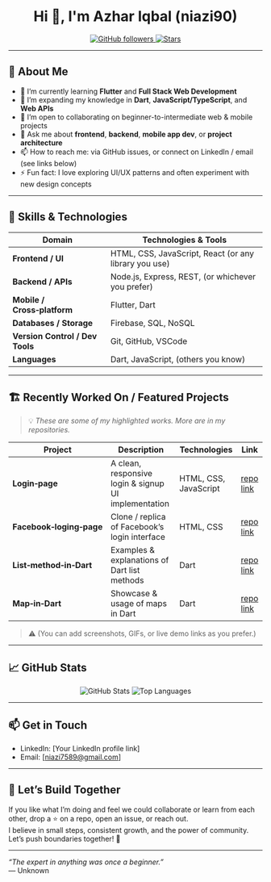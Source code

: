 <!--
  🚀 Profile README for Azhar “niazi90” Iqbal
  Feel free to adjust icons, links, sections, etc.
-->

<h1 align="center">Hi 👋, I'm Azhar Iqbal (niazi90)</h1>

<p align="center">
  <a href="https://github.com/niazi90">
    <img alt="GitHub followers" src="https://img.shields.io/github/followers/niazi90?style=social" />
  </a>
  <a href="https://github.com/niazi90?tab=repositories">
    
  </a>
  <a href="https://github.com/niazi90?tab=stars">
    <img alt="Stars" src="https://img.shields.io/github/stars/niazi90?style=social" />
  </a>
</p>

---

## 🧠 About Me

- 🔭 I’m currently learning **Flutter** and **Full Stack Web Development**  
- 🌱 I’m expanding my knowledge in **Dart**, **JavaScript/TypeScript**, and **Web APIs**  
- 👯 I’m open to collaborating on beginner-to-intermediate web & mobile projects  
- 💬 Ask me about **frontend**, **backend**, **mobile app dev**, or **project architecture**  
- 📫 How to reach me: via GitHub issues, or connect on LinkedIn / email (see links below)  
- ⚡ Fun fact: I love exploring UI/UX patterns and often experiment with new design concepts  

---

## 🧰 Skills & Technologies

| Domain | Technologies & Tools |
|---|---|
| **Frontend / UI** | HTML, CSS, JavaScript, React (or any library you use) |
| **Backend / APIs** | Node.js, Express, REST, (or whichever you prefer) |
| **Mobile / Cross‑platform** | Flutter, Dart |
| **Databases / Storage** | Firebase, SQL, NoSQL |
| **Version Control / Dev Tools** | Git, GitHub, VSCode |
| **Languages** | Dart, JavaScript, (others you know) |

---

## 🏗️ Recently Worked On / Featured Projects

> 💡 *These are some of my highlighted works. More are in my repositories.*

| Project | Description | Technologies | Link |
|---|---|---|---|
| **Login‑page** | A clean, responsive login & signup UI implementation | HTML, CSS, JavaScript | [repo link](https://github.com/niazi90/Login-page) |
| **Facebook‑loging‑page** | Clone / replica of Facebook’s login interface | HTML, CSS | [repo link](https://github.com/niazi90/Facebook-loging-page) |
| **List‑method‑in‑Dart** | Examples & explanations of Dart list methods | Dart | [repo link](https://github.com/niazi90/List-method-in-dart) |
| **Map‑in‑Dart** | Showcase & usage of maps in Dart | Dart | [repo link](https://github.com/niazi90/Map-in-dart) |

> ⚠️ (You can add screenshots, GIFs, or live demo links as you prefer.)

---

## 📈 GitHub Stats

<p align="center">
  <img src="https://github-readme-stats.vercel.app/api?username=niazi90&show_icons=true&theme=radical" alt="GitHub Stats" />
  <img src="https://github-readme-stats.vercel.app/api/top-langs/?username=niazi90&layout=compact&theme=radical" alt="Top Languages" />
</p>

---

## 📫 Get in Touch

- LinkedIn: [Your LinkedIn profile link]
- Email: [niazi7589@gmail.com]  


---

## 🥂 Let’s Build Together

If you like what I’m doing and feel we could collaborate or learn from each other, drop a ⭐ on a repo, open an issue, or reach out.  
I believe in small steps, consistent growth, and the power of community. Let’s push boundaries together! 🚀  

---

*“The expert in anything was once a beginner.”*  
— Unknown  

